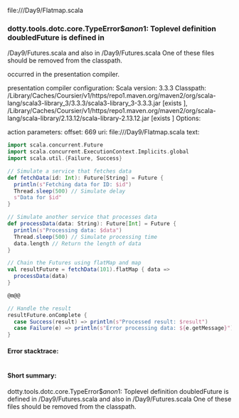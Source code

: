 file://<WORKSPACE>/Day9/Flatmap.scala
### dotty.tools.dotc.core.TypeError$$anon$1: Toplevel definition doubledFuture is defined in
  <WORKSPACE>/Day9/Futures.scala
and also in
  <WORKSPACE>/Day9/Futures.scala
One of these files should be removed from the classpath.

occurred in the presentation compiler.

presentation compiler configuration:
Scala version: 3.3.3
Classpath:
<HOME>/Library/Caches/Coursier/v1/https/repo1.maven.org/maven2/org/scala-lang/scala3-library_3/3.3.3/scala3-library_3-3.3.3.jar [exists ], <HOME>/Library/Caches/Coursier/v1/https/repo1.maven.org/maven2/org/scala-lang/scala-library/2.13.12/scala-library-2.13.12.jar [exists ]
Options:



action parameters:
offset: 669
uri: file://<WORKSPACE>/Day9/Flatmap.scala
text:
```scala
import scala.concurrent.Future
import scala.concurrent.ExecutionContext.Implicits.global
import scala.util.{Failure, Success}

// Simulate a service that fetches data
def fetchData(id: Int): Future[String] = Future {
  println(s"Fetching data for ID: $id")
  Thread.sleep(500) // Simulate delay
  s"Data for $id"
}

// Simulate another service that processes data
def processData(data: String): Future[Int] = Future {
  println(s"Processing data: $data")
  Thread.sleep(500) // Simulate processing time
  data.length // Return the length of data
}

// Chain the Futures using flatMap and map
val resultFuture = fetchData(101).flatMap { data =>
  processData(data)
}

@m@@

// Handle the result
resultFuture.onComplete {
  case Success(result) => println(s"Processed result: $result")
  case Failure(e) => println(s"Error processing data: ${e.getMessage}")
}

```



#### Error stacktrace:

```

```
#### Short summary: 

dotty.tools.dotc.core.TypeError$$anon$1: Toplevel definition doubledFuture is defined in
  <WORKSPACE>/Day9/Futures.scala
and also in
  <WORKSPACE>/Day9/Futures.scala
One of these files should be removed from the classpath.